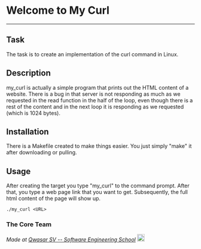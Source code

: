 # Welcome to My Curl
***

## Task
The task is to create an implementation of the curl command in Linux.

## Description
my_curl is actually a simple program that prints out the HTML content of a website.
There is a bug in that server is not responding as much as we requested in the read function in the half of the loop, 
even though there is a rest of the content and in the next loop it is responding as we requested (which is 1024 bytes).

## Installation
There is a Makefile created to make things easier. You just simply "make" it after downloading or pulling.

## Usage
After creating the target you type "my_curl" to the command prompt.
After that, you type a web page link that you want to get.
Subsequently, the full html content of the page will show up.
```
./my_curl <URL>
```

### The Core Team


<span><i>Made at <a href='https://qwasar.io'>Qwasar SV -- Software Engineering School</a></i></span>
<span><img alt="Qwasar SV -- Software Engineering School's Logo" src="https://storage.googleapis.com/qwasar-public/qwasar-logo_50x50.png" width='20px'></span>
